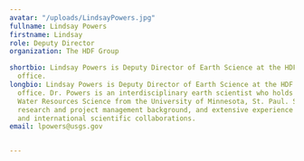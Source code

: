 ```yaml
---
avatar: "/uploads/LindsayPowers.jpg"
fullname: Lindsay Powers
firstname: Lindsay
role: Deputy Director
organization: The HDF Group

shortbio: Lindsay Powers is Deputy Director of Earth Science at the HDF Group Boulder
  office.
longbio: Lindsay Powers is Deputy Director of Earth Science at the HDF Group Boulder
  office. Dr. Powers is an interdisciplinary earth scientist who holds a Ph.D. in
  Water Resources Science from the University of Minnesota, St. Paul. She has a strong
  research and project management background, and extensive experience in national
  and international scientific collaborations.
email: lpowers@usgs.gov


---
```

